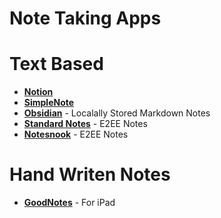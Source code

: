 # Note Taking Apps


# Text Based

- [**Notion**](https://notion.so)
- [**SimpleNote**](https://simplenote.com)
- [**Obsidian**](https://obsidian.md) - Localally Stored Markdown Notes
- [**Standard Notes**](https://standardnotes.com) - E2EE Notes
- [**Notesnook**](https://notesnook.com) - E2EE Notes

# Hand Writen Notes
- [**GoodNotes**](https://goodnotes.com) - For iPad
